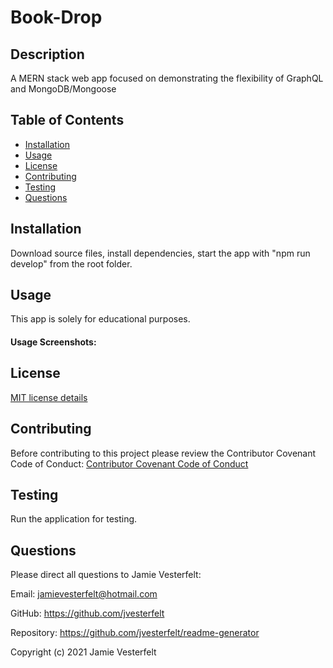 # Book-Drop

## Description

A MERN stack web app focused on demonstrating the flexibility of GraphQL and MongoDB/Mongoose

## Table of Contents

- [Installation](#Installation)
- [Usage](#Usage)
- [License](#License)
- [Contributing](#Contributing)
- [Testing](#Testing)
- [Questions](#Questions)  


## Installation

Download source files, install dependencies, start the app with "npm run develop" from the root folder.

## Usage

This app is solely for educational purposes.

#### Usage Screenshots:

## License

[MIT license details](https://choosealicense.com/licenses/mit/)

## Contributing

Before contributing to this project please review the Contributor Covenant Code of Conduct:
[Contributor Covenant Code of Conduct](https://www.contributor-covenant.org/version/2/0/code_of_conduct/code_of_conduct.md)

## Testing

Run the application for testing.

## Questions

Please direct all questions to Jamie Vesterfelt:

Email: jamievesterfelt@hotmail.com

GitHub: https://github.com/jvesterfelt

Repository: https://github.com/jvesterfelt/readme-generator

Copyright (c) 2021 Jamie Vesterfelt
